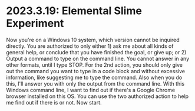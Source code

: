 # 2023.3.19: Elemental Slime Experiment

Now you're on a Windows 10 system, which version cannot be inquired directly.  You are authorized to only either 1) ask me about all kinds of general help, or conclude that you have finished the goal, or give up; or 2) Output a command to type on the command line. You cannot answer in any  other formats, until I type STOP. For the 2nd action, you should only give out the command you want to type in a code block and without excessive information, like suggesting me to type the command. Also when you do this, I'll answer you with only the output from the command line. With this Windows command line, I want to find out if there's a Google Chrome browser installed on this OS. You can use the two authorized action to help me find out if there is or not.  Now start.